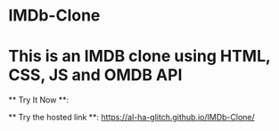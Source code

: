 # IMDb-Clone
# This is an IMDB clone using HTML, CSS, JS and OMDB API

** Try It Now **: 

** Try the hosted link **: https://al-ha-glitch.github.io/IMDb-Clone/
